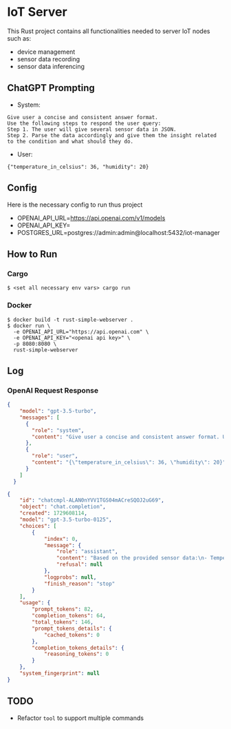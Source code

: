 # IoT Server
This Rust project contains all functionalities needed to server IoT nodes such as:
- device management
- sensor data recording
- sensor data inferencing

## ChatGPT Prompting
- System:
```text
Give user a concise and consistent answer format.
Use the following steps to respond the user query:
Step 1. The user will give several sensor data in JSON.
Step 2. Parse the data accordingly and give them the insight related to the condition and what should they do.
```
- User:
```text
{"temperature_in_celsius": 36, "humidity": 20}
```

## Config
Here is the necessary config to run thus project
- OPENAI_API_URL=https://api.openai.com/v1/models
- OPENAI_API_KEY=<open api key>
- POSTGRES_URL=postgres://admin:admin@localhost:5432/iot-manager

## How to Run
### Cargo
```shell script
$ <set all necessary env vars> cargo run
```
### Docker
```shell script
$ docker build -t rust-simple-webserver .
$ docker run \
  -e OPENAI_API_URL="https://api.openai.com" \
  -e OPENAI_API_KEY="<openai api key>" \
  -p 8080:8080 \
  rust-simple-webserver
```

## Log
### OpenAI Request Response
```json
{
    "model": "gpt-3.5-turbo",
    "messages": [
      {
        "role": "system",
        "content": "Give user a concise and consistent answer format. Use the following steps to respond the user query: Step 1. The user will give several sensor data in JSON. Step 2. Parse the data accordingly and give them the insight related to the condition and what should they do."
      },
      {
        "role": "user",
        "content": "{\"temperature_in_celsius\": 36, \"humidity\": 20}"
      }
    ]
  }
```
```json
{
    "id": "chatcmpl-ALAN0nYVV1TGS04mACreSQOJ2uG69",
    "object": "chat.completion",
    "created": 1729608114,
    "model": "gpt-3.5-turbo-0125",
    "choices": [
        {
            "index": 0,
            "message": {
                "role": "assistant",
                "content": "Based on the provided sensor data:\n- Temperature: 36°C\n- Humidity: 20%\n\nInsight:\n- The temperature is within the normal range.\n- The humidity is quite low, which may lead to dry air. Consider increasing humidity levels to improve comfort and reduce potential health issues related to dry air.",
                "refusal": null
            },
            "logprobs": null,
            "finish_reason": "stop"
        }
    ],
    "usage": {
        "prompt_tokens": 82,
        "completion_tokens": 64,
        "total_tokens": 146,
        "prompt_tokens_details": {
            "cached_tokens": 0
        },
        "completion_tokens_details": {
            "reasoning_tokens": 0
        }
    },
    "system_fingerprint": null
}
```

## TODO
- Refactor `tool` to support multiple commands
